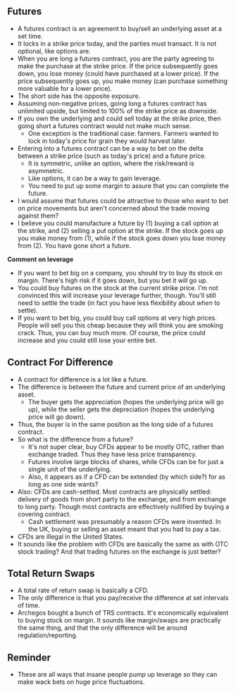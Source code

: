 ## Futures

- A futures contract is an agreement to buy/sell an underlying asset at
  a set time.
- It locks in a strike price today, and the parties must transact. It is
  not optional, like options are.
- When you are long a futures contract, you are the party agreeing to
  make the purchase at the strike price. If the price subsequently goes
  down, you lose money (could have purchased at a lower price). If the
  price subsequently goes up, you make money (can purchase something
  more valuable for a lower price).
- The short side has the opposite exposure.
- Assuming non-negative prices, going long a futures contract has
  unlimited upside, but limited to 100% of the strike price as downside.
- If you own the underlying and could sell today at the strike price,
  then going short a futures contract would not make much sense.
  - One exception is the traditional case: farmers. Farmers wanted to
    lock in today's price for grain they would harvest later.
- Entering into a futures contract can be a way to bet on the delta
  between a strike price (such as today's price) and a future price.
  - It is symmetric, unlike an option, where the risk/reward is
    asymmetric.
  - Like options, it can be a way to gain leverage.
  - You need to put up some margin to assure that you can complete the
    future.
- I would assume that futures could be attractive to those who want to
  bet on price movements but aren't concerned about the trade moving
  against them?
- I believe you could manufacture a future by (1) buying a call option
  at the strike, and (2) selling a put option at the strike. If the
  stock goes up you make money from (1), while if the stock goes down
  you lose money from (2). You have gone short a future.

**Comment on leverage**

- If you want to bet big on a company, you should try to buy its stock
  on margin. There's high risk if it goes down, but you bet it will go
  up.
- You could buy futures on the stock at the current strike price. I'm
  not convinced this will increase your leverage further, though. You'll
  still need to settle the trade (in fact you have less flexibility
  about _when_ to settle).
- If you want to bet big, you could buy call options at very high
  prices. People will sell you this cheap because they will think you
  are smoking crack. Thus, you can buy much more. Of course, the price
  could increase and you could still lose your entire bet.

## Contract For Difference

- A contract for difference is a lot like a future.
- The difference is between the future and current price of an
  underlying asset.
  - The buyer gets the appreciation (hopes the underlying price will go
    up), while the seller gets the depreciation (hopes the underlying
    price will go down).
- Thus, the buyer is in the same position as the long side of a futures
  contract.
- So what is the difference from a future?
  - It's not super clear, buy CFDs appear to be mostly OTC, rather than
    exchange traded. Thus they have less price transparency.
  - Futures involve large blocks of shares, while CFDs can be for just a
    single unit of the underlying.
  - Also, it appears as if a CFD can be extended (by which side?) for as
    long as one side wants?
- Also: CFDs are cash-settled. Most contracts are physically settled:
  delivery of goods from short party to the exchange, and from exchange
  to long party. Though most contracts are effectively nullified by
  buying a covering contract.
  - Cash settlement was presumably a reason CFDs were invented. In the
    UK, buying or selling an asset meant that you had to pay a tax.
- CFDs are illegal in the United States.
- It sounds like the problem with CFDs are basically the same as with
  OTC stock trading? And that trading futures on the exchange is just
  better?

## Total Return Swaps

- A total rate of return swap is basically a CFD.
- The only difference is that you pay/receive the difference at set
  intervals of time.
- Archegos bought a bunch of TRS contracts. It's economically equivalent
  to buying stock on margin. It sounds like margin/swaps are practically
  the same thing, and that the only difference will be around
  regulation/reporting.

## Reminder

- These are all ways that insane people pump up leverage so they can
  make wack bets on huge price fluctuations.
